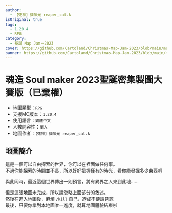 ```yaml
---
author:
  - 【死神】貓咪光 reaper_cat.k
isOriginal: true
tags:
  - 1.20.4
  - RPG
category:
  - 聖誕 Map Jam－2023
cover: https://github.com/Cartoland/Christmas-Map-Jam-2023/blob/main/maps/%E6%B4%9B%E5%9F%BA%E7%9A%84%E9%AD%94%E5%B9%BB%E4%B9%8B%E6%97%85/files/title.png?raw=true
banner: https://github.com/Cartoland/Christmas-Map-Jam-2023/blob/main/maps/%E6%B4%9B%E5%9F%BA%E7%9A%84%E9%AD%94%E5%B9%BB%E4%B9%8B%E6%97%85/files/title.png?raw=true
---
```


# 魂造 Soul maker 2023聖誕密集製圖大賽版（已棄權）

- 地圖類型：`RPG`
- 支援MC版本：`1.20.4`
- 使用語言：`繁體中文`
- 人數間容性：`單人`
- 地圖作者：`【死神】貓咪光 reaper_cat.k`

## 地圖簡介

這是一個可以自由探索的世界，你可以在裡面做任何事。  
不過你能探索的時間並不長，所以好好把握僅有的時光，看你能發掘多少東西吧

與此同時，最近這個世界傳出一則預言，將有異界之人來到此地......

但是這張地圖未完成，所以請忽略上面部分的敘述。  
然後在進入地圖後，麻煩 `/kill` 自己，造成不便請見諒  
最後，只要你拿到本地圖唯一進度，就算地圖體驗結束啦
